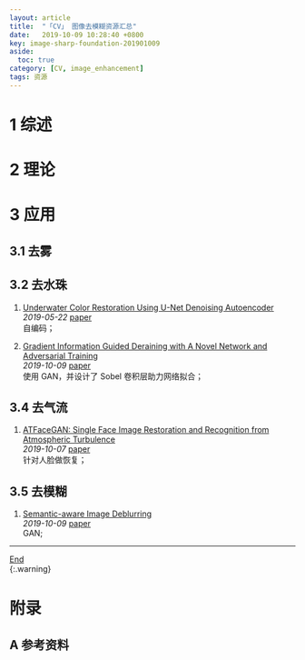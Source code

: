 ```yaml
---
layout: article
title:  "「CV」 图像去模糊资源汇总"
date:   2019-10-09 10:28:40 +0800
key: image-sharp-foundation-201901009
aside:
  toc: true
category: [CV, image_enhancement]
tags: 资源
---
```

<span id='head'></span>  

<!--more-->


# 1 综述

# 2 理论


# 3 应用
## 3.1 去雾

## 3.2 去水珠
1. [Underwater Color Restoration Using U-Net Denoising Autoencoder](http://cn.arxiv.org/abs/1905.09000)   
*2019-05-22* [paper](https://arxiv.org/abs/1905.09000)   
自编码；     

1. [Gradient Information Guided Deraining with A Novel Network and Adversarial Training](http://cn.arxiv.org/abs/1910.03839)     
*2019-10-09* [paper](https://arxiv.org/abs/1910.03839)     
使用 GAN，并设计了 Sobel 卷积层助力网络拟合；    

## 3.4 去气流
1. [ATFaceGAN: Single Face Image Restoration and Recognition from Atmospheric Turbulence](http://cn.arxiv.org/abs/1910.03119)    
*2019-10-07* [paper](https://arxiv.org/abs/1910.03119)     
针对人脸做恢复；     

## 3.5 去模糊
1. [Semantic-aware Image Deblurring](http://cn.arxiv.org/abs/1910.03853)    
*2019-10-09* [paper](https://arxiv.org/abs/1910.03853)     
GAN;    

-------------------  
[End](#head)   
{:.warning}  

# 附录
## A 参考资料
